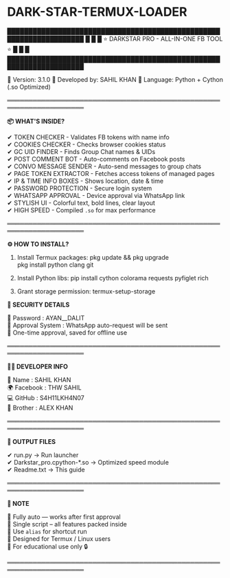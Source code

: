 # DARK-STAR-TERMUX-LOADER  

████████████████████████████████████████████████████████████████████
█                                                                █
█               ⭐ DARKSTAR PRO - ALL-IN-ONE FB TOOL ⭐           █
█                                                                █
████████████████████████████████████████████████████████████████████

🔰 Version: 3.1.0
🔰 Developed by: SAHIL KHAN
🔰 Language: Python + Cython (.so Optimized)

════════════════════════════════════════════════════════════════════

**📦 WHAT'S INSIDE?**

✔ TOKEN CHECKER         - Validates FB tokens with name info  
✔ COOKIES CHECKER       - Checks browser cookies status  
✔ GC UID FINDER         - Finds Group Chat names & UIDs  
✔ POST COMMENT BOT      - Auto-comments on Facebook posts  
✔ CONVO MESSAGE SENDER  - Auto-send messages to group chats  
✔ PAGE TOKEN EXTRACTOR  - Fetches access tokens of managed pages  
✔ IP & TIME INFO BOXES  - Shows location, date & time  
✔ PASSWORD PROTECTION   - Secure login system  
✔ WHATSAPP APPROVAL     - Device approval via WhatsApp link  
✔ STYLISH UI            - Colorful text, bold lines, clear layout  
✔ HIGH SPEED            - Compiled `.so` for max performance  

════════════════════════════════════════════════════════════════════

**⚙ HOW TO INSTALL?**

1. Install Termux packages:
   pkg update && pkg upgrade  
   pkg install python clang git

2. Install Python libs:
   pip install cython colorama requests pyfiglet rich

3. Grant storage permission:
   termux-setup-storage


**🔐 SECURITY DETAILS**

🔑 Password        : AYAN__DALIT  
📲 Approval System : WhatsApp auto-request will be sent  
📌 One-time approval, saved for offline use  

════════════════════════════════════════════════════════════════════

**🧑‍💻 DEVELOPER INFO**

👤 Name      : SAHIL KHAN  
🌍 Facebook  : THW SAHIL  
💻 GitHub    : S4H11LKH4N07  
🤝 Brother   : ALEX KHAN  

════════════════════════════════════════════════════════════════════

**📁 OUTPUT FILES**

✔ run.py                     → Run launcher  
✔ Darkstar_pro.cpython-*.so → Optimized speed module  
✔ Readme.txt                 → This guide  

════════════════════════════════════════════════════════════════════

**💬 NOTE**

🔹 Fully auto — works after first approval  
🔹 Single script – all features packed inside  
🔹 Use `alias` for shortcut run  
🔹 Designed for Termux / Linux users  
🔹 For educational use only 🔒

════════════════════════════════════════════════════════════════════
